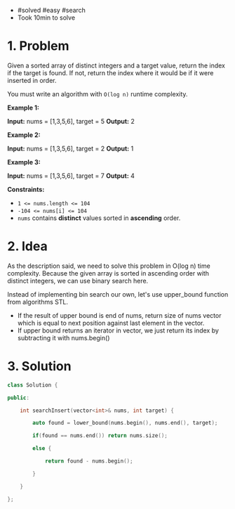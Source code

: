 
- #solved #easy #search
- Took 10min to solve

# 1. Problem
Given a sorted array of distinct integers and a target value, return the index if the target is found. If not, return the index where it would be if it were inserted in order.

You must write an algorithm with `O(log n)` runtime complexity.

**Example 1:**

**Input:** nums = [1,3,5,6], target = 5
**Output:** 2

**Example 2:**

**Input:** nums = [1,3,5,6], target = 2
**Output:** 1

**Example 3:**

**Input:** nums = [1,3,5,6], target = 7
**Output:** 4

**Constraints:**

- `1 <= nums.length <= 104`
- `-104 <= nums[i] <= 104`
- `nums` contains **distinct** values sorted in **ascending** order.

# 2. Idea

As the description said, we need to solve this problem in O(log n) time complexity.
Because the given array is sorted in ascending order with distinct integers, we can use binary search here.

Instead of implementing bin search our own, let's use upper_bound function from algorithms STL.
- If the result of upper bound is end of nums, return size of nums vector which is equal to next position against last element in the vector.
- If upper bound returns an iterator in vector, we just return its index by subtracting it with nums.begin()

# 3. Solution
```cpp
class Solution {

public:

    int searchInsert(vector<int>& nums, int target) {

        auto found = lower_bound(nums.begin(), nums.end(), target);

        if(found == nums.end()) return nums.size();

        else {

            return found - nums.begin();

        }

    }

};
```